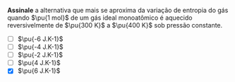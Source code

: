 **Assinale** a alternativa que mais se aproxima da variação de entropia do gás quando $\pu{1 mol}$ de um gás ideal monoatômico é aquecido reversivelmente de $\pu{300 K}$ a $\pu{400 K}$ sob pressão constante.

- [ ] $\pu{-6 J.K-1}$
- [ ] $\pu{-4 J.K-1}$
- [ ] $\pu{-2 J.K-1}$
- [ ] $\pu{4 J.K-1}$
- [x] $\pu{6 J.K-1}$
